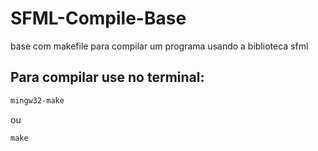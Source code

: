 # SFML-Compile-Base
base com makefile para compilar um programa usando a biblioteca sfml

## Para compilar use no terminal:
```cmd
mingw32-make
```
ou 
```cmd
make
```
